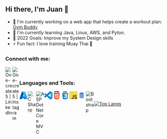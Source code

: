 ## Hi there, I'm Juan 👋

- 🔭 I'm currently working on a web app that helps create a workout plan: [Gym Buddy][website]
- 🌱 I'm currently learning Java, Linux, AWS, and Pyton.
- :goal_net: 2022 Goals: Improve my System Design skills
- ⚡ Fun fact: I love training Muay Thai :boxing_glove: 

### Connect with me:

[<img align="left" alt="One-create5 | LinkedIn" width="22px" src="https://cdn2.iconfinder.com/data/icons/social-media-2285/512/1_Linkedin_unofficial_colored_svg-1024.png"/>][linkedin]
[<img align="left" alt="One-create5 | Instagram" width="22px" src="https://cdn1.iconfinder.com/data/icons/social-rounded-2/32/instagram-1024.png"/>][instagram]

<br/>

### Languages and Tools:

[<img align="left" alt="Azure" width="26px" src="https://github.com/devicons/devicon/blob/master/icons/azure/azure-original.svg"/>][icon website]
[<img align="left" alt="C Sharp" width="26px" src="https://raw.githubusercontent.com/jmnote/z-icons/master/svg/csharp.svg"/>][icon website]
[<img align="left" alt="ASP Dot Net Core MVC" width="26px" src="https://github.com/campusMVP/dotnetCoreLogoPack/blob/master/ASP.NET%20Core%20MVC/Bitmap%20RGB/Bitmap-MEDIUM_ASP.NET-Core-MVC-Logo_2colors_Square_Boxed_RGB.png"/>][icon website]
[<img align="left" alt="Visual Studio Code" width="26px" src="https://raw.githubusercontent.com/github/explore/80688e429a7d4ef2fca1e82350fe8e3517d3494d/topics/visual-studio-code/visual-studio-code.png"/>][icon website]
[<img align="left" alt="HTML5" width="26px" src="https://raw.githubusercontent.com/github/explore/80688e429a7d4ef2fca1e82350fe8e3517d3494d/topics/html/html.png" />][icon website]
[<img align="left" alt="CSS3" width="26px" src="https://raw.githubusercontent.com/github/explore/80688e429a7d4ef2fca1e82350fe8e3517d3494d/topics/css/css.png" />][icon website]
[<img align="left" alt="JavaScript" width="26px" src="https://raw.githubusercontent.com/github/explore/80688e429a7d4ef2fca1e82350fe8e3517d3494d/topics/javascript/javascript.png" />][icon website]
[<img align="left" alt="SQL" width="26px" src="https://raw.githubusercontent.com/github/explore/80688e429a7d4ef2fca1e82350fe8e3517d3494d/topics/sql/sql.png" />][icon website]
[<img align="left" alt="Bootstrap" width="26px" src="https://raw.githubusercontent.com/jmnote/z-icons/master/svg/bootstrap.svg" />][icon website]
<br/>


[![Top Langs](https://github-readme-stats.vercel.app/api/top-langs/?username=One-create5&layout=compact)](https://github.com/One-create5/github-readme-stats)

[icon website]: https://simpleicons.org/
[website]: https://github.com/One-create5/Gym-Buddy
[instagram]: https://www.instagram.com/lucky_conquerorr
[linkedin]: https://www.linkedin.com/in/juan-a-mateos
